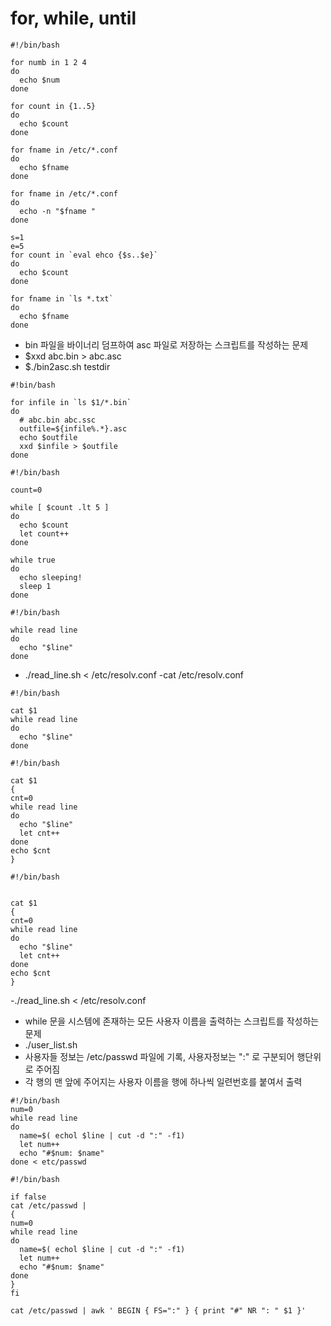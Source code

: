 #  for, while, until 

```
#!/bin/bash

for numb in 1 2 4
do 
  echo $num
done

for count in {1..5}
do 
  echo $count
done

for fname in /etc/*.conf
do 
  echo $fname
done

for fname in /etc/*.conf
do 
  echo -n "$fname "
done
```
```
s=1
e=5
for count in `eval ehco {$s..$e}`
do 
  echo $count
done

for fname in `ls *.txt`
do 
  echo $fname
done
```
  - bin 파일을 바이너리 덤프하여 asc 파일로 저장하는 스크립트를 작성하는 문제
  - $xxd abc.bin > abc.asc 
  - $./bin2asc.sh testdir
```
#!bin/bash

for infile in `ls $1/*.bin`
do
  # abc.bin abc.ssc
  outfile=${infile%.*}.asc
  echo $outfile
  xxd $infile > $outfile
done
```
```
#!/bin/bash

count=0

while [ $count .lt 5 ]
do
  echo $count
  let count++
done

while true
do
  echo sleeping!
  sleep 1
done
```
```
#!/bin/bash

while read line
do
  echo "$line"
done
```
  - ./read_line.sh < /etc/resolv.conf
  -cat /etc/resolv.conf

```
#!/bin/bash

cat $1 
while read line
do 
  echo "$line"
done
```
```
#!/bin/bash

cat $1
{
cnt=0
while read line
do 
  echo "$line"
  let cnt++
done
echo $cnt
}
```
```
#!/bin/bash


cat $1 
{
cnt=0
while read line
do 
  echo "$line"
  let cnt++
done
echo $cnt
}
```
  -./read_line.sh < /etc/resolv.conf

  - while 문을 시스템에 존재하는 모든 사용자 이름을 출력하는 스크립트를 작성하는 문제
  - ./user_list.sh
  - 사용자들 정보는 /etc/passwd 파일에 기록, 사용자정보는 ":" 로 구분되어 행단위로 주어짐
  - 각 행의 맨 앞에 주어지는 사용자 이름을 행에 하나씩 일련번호를 붙여서 출력
```
#!/bin/bash
num=0
while read line
do 
  name=$( echol $line | cut -d ":" -f1)
  let num++
  echo "#$num: $name"
done < etc/passwd
```
```
#!/bin/bash

if false
cat /etc/passwd |
{
num=0
while read line
do 
  name=$( echol $line | cut -d ":" -f1)
  let num++
  echo "#$num: $name"
done
}
fi

cat /etc/passwd | awk ' BEGIN { FS=":" } { print "#" NR ": " $1 }'
```

